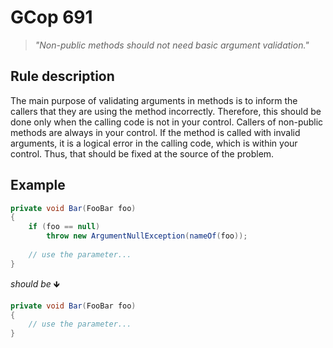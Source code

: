 ﻿# GCop 691

> *"Non-public methods should not need basic argument validation."*

## Rule description

The main purpose of validating arguments in methods is to inform the callers that they are using the method incorrectly. Therefore, this should be done only when the calling code is not in your control.
Callers of non-public methods are always in your control. If the method is called with invalid arguments, it is a logical error in the calling code, which is within your control. Thus, that should be fixed at the source of the problem.

## Example

```csharp
private void Bar(FooBar foo)
{
    if (foo == null)
        throw new ArgumentNullException(nameOf(foo));
    
    // use the parameter...
}
```

*should be* 🡻

```csharp
private void Bar(FooBar foo)
{        
    // use the parameter...
}
```
